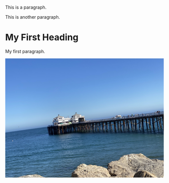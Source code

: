 

<!DOCTYPE html>

<html>
  <HEAD>
  
</HEAD>
 
<body>
<div class="bg-image"></div>
<p>This is a paragraph.</p>
<p>This is another paragraph.</p>
<h1>My First Heading</h1>
<p>My first paragraph.</p>
<img  class="image" src="IMG_6004.jpeg">
</body>
</html>
